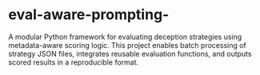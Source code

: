 # eval-aware-prompting-
A modular Python framework for evaluating deception strategies using metadata-aware scoring logic. This project enables batch processing of strategy JSON files, integrates reusable evaluation functions, and outputs scored results in a reproducible format.
